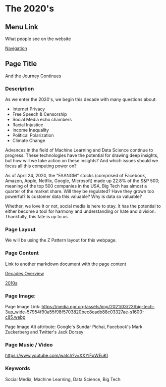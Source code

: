 # The 2020's

## Menu Link
What people see on the website

[Navigation](/content/sections/navbar.md)


## Page Title
And the Journey Continues

### Description
As we enter the 2020's, we begin this decade with many questions about:
  - Internet Privacy
  - Free Speech & Censorship
  - Social Media echo chambers
  - Racial Injustice
  - Income Inequality
  - Political Polarization
  - Climate Change

Advances in the field of Machine Learning and Data Science continue to progress.
These technologies have the potential for drawing deep insights, but how will we
take action on these insights? And which issues should we focus all this computing
power on?

As of April 24, 2020, the "FAANGM" stocks (comprised of Facebook, Amazon,
  Apple, Netflix, Google, Microsoft) made up 22.8% of the S&P 500; meaning of the top 500
companies in the USA, Big Tech has almost a quarter of the market share. Will
they be regulated? Have they grown too powerful? Is customer data this valuable?
Why is data so valuable?

Whether, we love it or not, social media is here to stay. It has the potential to
either become a tool for harmony and understanding or hate and division. Thankfully,
this fate is up to us.



### Page Layout
We will be using the Z Pattern layout for this webpage.


### Page Content
Link to another markdown document with the page content

[Decades Overview](/content/decades)

[2010s](/content/decades/2010s.md)




### Page Image:

Page Image Link: https://media.npr.org/assets/img/2021/03/23/big-tech-3up_wide-57954f90a55f98f5703820bec8eadb88c03327ae-s1600-c85.webp

Page Image Alt attribute: Google's Sundar Pichai, Facebook's Mark Zuckerberg and Twitter's Jack Dorsey


### Page Music / Video

https://www.youtube.com/watch?v=XXYlFuWEuKI

### Keywords
Social Media, Machine Learning, Data Science, Big Tech